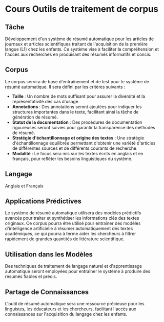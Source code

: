 # Cours Outils de traitement de corpus

## Tâche
Développement d'un système de résumé automatique pour les articles de journaux et articles scientifiques traitant de l'acquisition de la première langue (L1) chez les enfants. Ce système vise à faciliter la compréhension et l'accès aux recherches en produisant des résumés informatifs et concis.

## Corpus
Le corpus servira de base d'entraînement et de test pour le système de résumé automatique. Il sera défini par les critères suivants :

- **Taille** : Un nombre de mots suffisant pour assurer la diversité et la représentativité des cas d'usage.
- **Annotations** : Des annotations seront ajoutées pour indiquer les structures importantes dans le texte, facilitant ainsi la tâche de génération de résumé.
- **Statut de la documentation** : Des procédures de documentation rigoureuses seront suivies pour garantir la transparence des méthodes de résumé.
- **Stratégie d'échantillonnage et origine des textes** : Une stratégie d'échantillonnage équilibrée permettant d'obtenir une variété d'articles de différentes sources et de différents courants de recherche.
- **Modalité** : Le focus sera mis sur les textes écrits en anglais et en français, pour refléter les besoins linguistiques du système.

## Langage
Anglais et Français

## Applications Prédictives
Le système de résumé automatique utilisera des modèles prédictifs avancés pour traiter et synthétiser les informations clés des textes originaux. Ce corpus pourra être utilisé pour entraîner des modèles d'intelligence artificielle à résumer automatiquement des textes académiques, ce qui pourra à terme aider les chercheurs à filtrer rapidement de grandes quantités de littérature scientifique.

## Utilisation dans les Modèles
Des techniques de traitement de langage naturel et d'apprentissage automatique seront employées pour entraîner le système à produire des résumés fiables et précis.

## Partage de Connaissances
L'outil de résumé automatique sera une ressource précieuse pour les linguistes, les éducateurs et les chercheurs, facilitant l'accès aux connaissances sur l'acquisition du langage chez les enfants.
